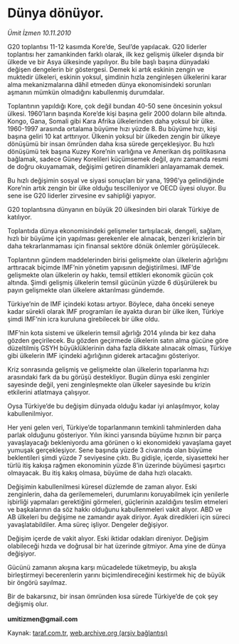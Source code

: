 # Dünya dönüyor.

*Ümit İzmen 10.11.2010*

<div class="yazi"><p>G20 toplantısı 11-12 kasımda Kore’de, Seul’de yapılacak. G20 liderler toplantısı her zamankinden farklı olarak, ilk kez gelişmiş ülkeler dışında bir ülkede ve bir Asya ülkesinde yapılıyor. Bu bile başlı başına dünyadaki değişen dengelerin bir göstergesi. Demek ki artık eskinin zengin ve muktedir ülkeleri, eskinin yoksul, şimdinin hızla zenginleşen ülkelerini karar alma mekanizmalarına dâhil etmeden dünya ekonomisindeki sorunları aşmanın mümkün olmadığını kabullenmiş durumdalar.</p>
<p>Toplantının yapıldığı Kore, çok değil bundan 40-50 sene öncesinin yoksul ülkesi. 1960’ların başında Kore’de kişi başına gelir 2000 doların bile altında. Kongo, Gana, Somali gibi Kara Afrika ülkelerinden daha yoksul bir ülke. 1960-1997 arasında ortalama büyüme hızı yüzde 8. Bu büyüme hızı, kişi başına geliri 10 kat arttırıyor. Ülkenin yoksul bir ülkeden zengin bir ülkeye dönüşümü bir insan ömründen daha kısa sürede gerçekleşiyor. Bu hızlı dönüşümü tek başına Kuzey Kore’nin varlığına ve Amerikan dış politikasına bağlamak, sadece Güney Korelileri küçümsemek değil, aynı zamanda resmi de doğru okuyamamak, değişimi getiren dinamikleri anlayamamak demek.</p>
<p>Bu hızlı değişimin sosyal ve siyasi sonuçları bir yana, 1996’ya gelindiğinde Kore’nin artık zengin bir ülke olduğu tescilleniyor ve OECD üyesi oluyor. Bu sene ise G20 liderler zirvesine ev sahipliği yapıyor. </p>
<p>G20 toplantısına dünyanın en büyük 20 ülkesinden biri olarak Türkiye de katılıyor. </p>
<p>Toplantıda dünya ekonomisindeki gelişmeler tartışılacak, dengeli, sağlam, hızlı bir büyüme için yapılması gerekenler ele alınacak, benzeri krizlerin bir daha tekrarlanmaması için finansal sektöre dönük önlemler görüşülecek. </p>
<p>Toplantının gündem maddelerinden birisi gelişmekte olan ülkelerin ağırlığını arttıracak biçimde IMF’nin yönetim yapısının değiştirilmesi. IMF’de gelişmekte olan ülkelerin oy hakkı, temsil ettikleri ekonomik gücün çok altında. Şimdi gelişmiş ülkelerin temsil gücünün yüzde 6 düşürülerek bu payın gelişmekte olan ülkelere aktarılması gündemde. </p>
<p>Türkiye’nin de IMF içindeki kotası artıyor. Böylece, daha önceki seneye kadar sürekli olarak IMF programları ile ayakta duran bir ülke iken, Türkiye şimdi IMF’nin icra kuruluna girebilecek bir ülke oldu. </p>
<p>IMF’nin kota sistemi ve ülkelerin temsil ağırlığı 2014 yılında bir kez daha gözden geçirilecek. Bu gözden geçirmede ülkelerin satın alma gücüne göre düzeltilmiş GSYH büyüklüklerinin daha fazla dikkate alınacak olması, Türkiye gibi ülkelerin IMF içindeki ağırlığının giderek artacağını gösteriyor. </p>
<p>Kriz sonrasında gelişmiş ve gelişmekte olan ülkelerin toparlanma hızı arasındaki fark da bu görüşü destekliyor. Bugün dünya eski zenginler sayesinde değil, yeni zenginleşmekte olan ülkeler sayesinde bu krizin etkilerini atlatmaya çalışıyor. </p>
<p>Oysa Türkiye’de bu değişim dünyada olduğu kadar iyi anlaşılmıyor, kolay kabullenilmiyor. </p>
<p>Her yeni gelen veri, Türkiye’de toparlanmanın temkinli tahminlerden daha parlak olduğunu gösteriyor. Yılın ikinci yarısında büyüme hızının bir parça yavaşlayacağı bekleniyordu ama görünen o ki ekonomideki yavaşlama gayet yumuşak gerçekleşiyor. Sene başında yüzde 3 civarında olan büyüme beklentileri şimdi yüzde 7 seviyesine çıktı. Bu gidişle, içerde, siyasetteki her türlü itiş kakışa rağmen ekonominin yüzde 8’in üzerinde büyümesi şaşırtıcı olmayacak. Bu itiş kakış olmasa, büyüme de daha hızlı olacaktı. </p>
<p>Değişimin kabullenilmesi küresel düzlemde de zaman alıyor. Eski zenginlerin, daha da gerilememeleri, durumlarını koruyabilmek için yenilerle işbirliği yapmaları gerektiğini görmeleri, güçlerinin azaldığını teslim etmeleri ve başkalarının da söz hakkı olduğunu kabullenmeleri vakit alıyor. ABD ve AB ülkeleri bu değişime ne zamandır ayak diriyor. Ayak diredikleri için süreci yavaşlatabildiler. Ama süreç işliyor. Dengeler değişiyor. </p>
<p>Değişim içerde de vakit alıyor. Eski iktidar odakları direniyor. Değişim olabileceği hızda ve doğrusal bir hat üzerinde gitmiyor. Ama yine de dünya değişiyor.</p>
<p>Gücünü zamanın akışına karşı mücadelede tüketmeyip, bu akışla birleştirmeyi becerenlerin yarını biçimlendireceğini kestirmek hiç de büyük bir öngörü sayılmaz.</p>
<p>Bir de bakarsınız, bir insan ömründen kısa sürede Türkiye’de de çok şey değişmiş olur.<br/><br/><b>umitizmen@gmail.com</b></p></div>

Kaynak: [taraf.com.tr](http://www.taraf.com.tr:80/umit-izmen/makale-dunya-donuyor.htm), [web.archive.org (arşiv bağlantısı)](http://web.archive.org/web/20101113034417/http://www.taraf.com.tr:80/umit-izmen/makale-dunya-donuyor.htm)
